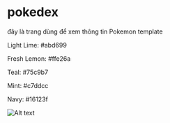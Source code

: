 ﻿# pokedex
đây là trang dùng để xem thông tin Pokemon
template

Light Lime: #abd699

Fresh Lemon: #ffe26a

Teal: #75c9b7

Mint: #c7ddcc

Navy: #16123f

<img src="[(https://hookagency.com/wp-content/webpc-passthru.php?src=https://hookagency.com/wp-content/uploads/2021/08/lemon-lime-700x467.png&nocache=1)" alt="Alt text" title="Optional title">
